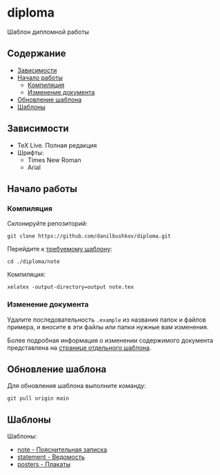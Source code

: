 # diploma

Шаблон дипломной работы


## Содержание

- [Зависимости](#зависимости)
- [Начало работы](#начало-работы)
    - [Компиляция](#компиляция)
    - [Изменение документа](#изменение-документа)
- [Обновление шаблона](#обновление-шаблона)
- [Шаблоны](#шаблоны)

## Зависимости

- TeX Live. Полная редакция
- Шрифты:
    + Times New Roman
    + Arial


## Начало работы

### Компиляция

Склонируйте репозиторий:

```console
git clone https://github.com/danilbushkov/diploma.git
```

Перейдите к [требуемому шаблону](#шаблоны):

```console
cd ./diploma/note
```

Компиляция:

```console
xelatex -output-directory=output note.tex
```
### Изменение документа

Удалите последовательность `.example` из названия папок и файлов примера, и вносите в 
эти файлы или папки нужные вам изменения.

Более подробная информация о изменении содержимого документа
представлена на [странице отдельного шаблона](#шаблоны).

## Обновление шаблона

Для обновления шаблона выполните команду:

```console
git pull origin main
```

## Шаблоны

Шаблоны:

- [note - Пояснительная записка](./note#readme)
- [statement - Ведомость](./statement#readme)
- [posters - Плакаты](./posters#readme)
